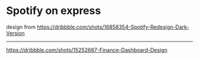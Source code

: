 # Spotify on express

design from https://dribbble.com/shots/16858354-Spotify-Redesign-Dark-Version





---
https://dribbble.com/shots/15252667-Finance-Dashboard-Design